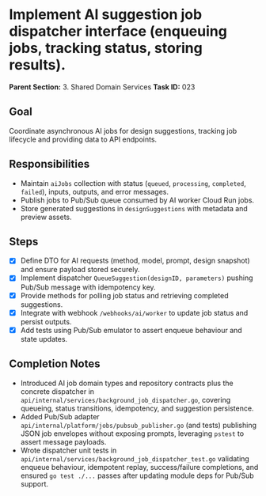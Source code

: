 # Implement AI suggestion job dispatcher interface (enqueuing jobs, tracking status, storing results).

**Parent Section:** 3. Shared Domain Services
**Task ID:** 023

## Goal
Coordinate asynchronous AI jobs for design suggestions, tracking job lifecycle and providing data to API endpoints.

## Responsibilities
- Maintain `aiJobs` collection with status (`queued`, `processing`, `completed`, `failed`), inputs, outputs, and error messages.
- Publish jobs to Pub/Sub queue consumed by AI worker Cloud Run jobs.
- Store generated suggestions in `designSuggestions` with metadata and preview assets.

## Steps
- [x] Define DTO for AI requests (method, model, prompt, design snapshot) and ensure payload stored securely.
- [x] Implement dispatcher `QueueSuggestion(designID, parameters)` pushing Pub/Sub message with idempotency key.
- [x] Provide methods for polling job status and retrieving completed suggestions.
- [x] Integrate with webhook `/webhooks/ai/worker` to update job status and persist outputs.
- [x] Add tests using Pub/Sub emulator to assert enqueue behaviour and state updates.

## Completion Notes
- Introduced AI job domain types and repository contracts plus the concrete dispatcher in `api/internal/services/background_job_dispatcher.go`, covering queueing, status transitions, idempotency, and suggestion persistence.
- Added Pub/Sub adapter `api/internal/platform/jobs/pubsub_publisher.go` (and tests) publishing JSON job envelopes without exposing prompts, leveraging `pstest` to assert message payloads.
- Wrote dispatcher unit tests in `api/internal/services/background_job_dispatcher_test.go` validating enqueue behaviour, idempotent replay, success/failure completions, and ensured `go test ./...` passes after updating module deps for Pub/Sub support.
